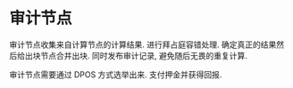 # 审计节点
审计节点收集来自计算节点的计算结果. 进行拜占庭容错处理. 确定真正的结果然后给出块节点合并出块. 同时发布审计记录, 避免随后无畏的重复计算.

审计节点需要通过 DPOS 方式选举出来. 支付押金并获得回报.

